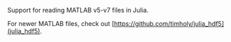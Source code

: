 Support for reading MATLAB v5-v7 files in Julia.

For newer MATLAB files, check out [https://github.com/timholy/julia_hdf5](julia_hdf5).
